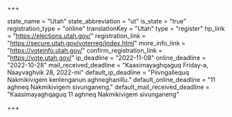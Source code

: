 +++

state_name = "Utah"
state_abbreviation = "ut"
is_state = "true"
registration_type = "online"
translationKey = "Utah"
type = "register"
hp_link = "https://elections.utah.gov/"
registration_link = "https://secure.utah.gov/voterreg/index.html"
more_info_link = "https://voteinfo.utah.gov/"
confirm_registration_link = "https://vote.utah.gov/"
ip_deadline = "2022-11-08"
online_deadline = "2022-10-28"
mail_received_deadline = "Kaasimayaghqaguq Friday-a, Naayvaghvik 28, 2022-mi"
default_ip_deadline = "Piivngallequq Nakmikivigem kenlenganun aghneghanillu."
default_online_deadline = "11 aghneq Nakmikivigem sivunganeng."
default_mail_received_deadline = "Kaasimayaghqaguq 11 aghneq Nakmikivigem sivunganeng"

+++